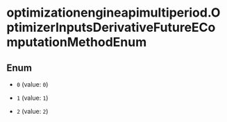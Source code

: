 # optimizationengineapimultiperiod.OptimizerInputsDerivativeFutureEComputationMethodEnum

## Enum


* `0` (value: `0`)

* `1` (value: `1`)

* `2` (value: `2`)


